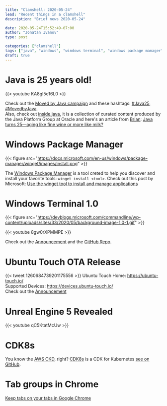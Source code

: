 ```yaml
---
title: "Clamshell: 2020-05-24"
lead: "Recent things in a clamshell"
description: "Brief news 2020-05-24"

date: 2020-05-24T15:52:49-07:00
author: "Jonatan Ivanov"
type: post

categories: ["clamshell"]
tags: ["java", "windows", "windows terminal", "windows package manager", "microsoft", "ubuntu", "ubuntu touch", "mobile", "Unreal", "Unreal Engine", "cloud", "cdk8s"]
draft: true
---
```


# Java is 25 years old!

{{< youtube KA8gI5e16L0 >}}
<br>

Check out the [Moved by Java campaign](https://www.oracle.com/java/moved-by-java/) and these hashtags: [#Java25](https://twitter.com/hashtag/Java25), [#MovedbyJava](https://twitter.com/hashtag/MovedbyJava).  
Also, check out [inside.java](https://inside.java/about/), it is a collection of curated content produced by the Java Platform Group at Oracle and here's an article from [Brian](https://mobile.twitter.com/BrianVerm): [Java turns 25—aging like fine wine or more like milk?](https://snyk.io/blog/java-turns-25/)

# Windows Package Manager

{{< figure src="https://docs.microsoft.com/en-us/windows/package-manager/winget/images/install.png" >}}

The [Windows Package Manager](https://github.com/microsoft/winget-cli) is a tool creted to help you discover and install your favorite tools: `winget install <tool>`. Check out this post by Microsoft: [Use the winget tool to install and manage applications](https://docs.microsoft.com/en-us/windows/package-manager/winget/)

# Windows Terminal 1.0

{{< figure src="https://devblogs.microsoft.com/commandline/wp-content/uploads/sites/33/2020/05/background-image-1.0-1.gif" >}}

{{< youtube 8gw0rXPMMPE >}}
<br>

Check out the [Announcement](https://devblogs.microsoft.com/commandline/windows-terminal-1-0/) and the [GitHub Repo](https://github.com/microsoft/terminal).

# Ubuntu Touch OTA Release

{{< tweet 1260684739201175556 >}}
Ubuntu Touch Home: https://ubuntu-touch.io/  
Supported Devices: https://devices.ubuntu-touch.io/  
Check out the [Announcement](https://ubports.com/blog/ubports-blog-1/post/ubuntu-touch-ota-12-release-276)

# Unreal Engine 5 Revealed

{{< youtube qC5KtatMcUw >}}
<br>

# CDK8s

You know the [AWS CKD](https://aws.amazon.com/cdk/), right? [CDK8s](https://cdk8s.io/) is a CDK for Kubernetes [see on GitHub](https://github.com/awslabs/cdk8s).

# Tab groups in Chrome

[Keep tabs on your tabs in Google Chrome](https://www.blog.google/products/chrome/manage-tabs-with-google-chrome/)
